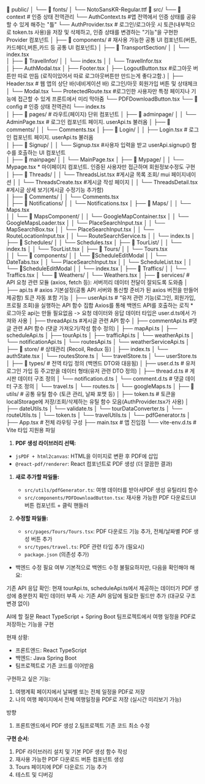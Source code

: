 📁 public/
│   └── 📁 fonts/
│       └── NotoSansKR-Regular.ttf 
📁 src/
└── 📁 context             # 인증 상태 전역관리
      └── AuthContext.ts    #앱 전역에서 인증 상태를 공유할 수 있게 해주는 "틀"
      └── AuthProvider.tsx  # 로그인/로그아웃 시 토큰(내부적으로 token.ts 사용)을 저장 및 삭제하고, 인증 상태를 변경하는 "기능"을 구현한 Provider 컴포넌트
│
├── 📁 components/        # 재사용 가능한 공통 UI 컴포넌트(버튼,카드헤더,버튼,카드 등 공통 UI 컴포넌트)
│   ├── 📁 TransportSection/
│   │   └── index.tsx   
│   ├── 📁 TravelInfor/
│   │   └── index.ts 
│   │   └── TravelInfor.tsx  
│   ├── AuthModal.tsx
│   ├── Footer.tsx
│   ├── LogoutButton.tsx   #로그아웃 버튼만 따로 만듬 (로직이있어서 따로 로그아웃버튼만 만드는게 좋다고함.)
│   ├── Header.tsx         # 웹 앱의 상단 바(네비게이션 바) 로그인/아웃 회원가입 버튼 및 상태체크
│   └── Modal.tsx
    └── ProtectedRoute.tsx #로그인한 사용자만 특정 페이지나 기능에 접근할 수 있게 프론트에서 미리 
    막아줌
    └── PDFDownloadButton.tsx 
└── 📁 config             # 인증 상태 전역관리
      └── index.ts    
│
├── 📁 pages/                # 라우트(페이지) 단위 컴포넌트
│   ├── 📁 adminpage/
│   │   └── AdminPage.tsx         # 로그인 컴포넌트 페이지. userApi.ts 불러옴 
│   ├── 📁 comments/
│   │   └── Comments.tsx
│   ├── 📁 Login/
│   │   ├── Login.tsx         # 로그인 컴포넌트 페이지. userApi.ts 불러옴  
│   ├── 📁 Signup/
│   │   └── Signup.tsx       #사용자 입력을 받고 userApi.signup() 함수를 호출하는 UI 컴포넌트  
│   ├── 📁 mainpage/
│   │   └── MainPage.tsx
│   ├── 📁 Mypage/
│   │   └── Mypage.tsx         * 마이페이지 컴포넌트. 인증된 사용자만 접근하며 회원정보수정도 구현   
│   ├── 📁 Threads/
│   │   └── ThreadsList.tsx       #게시글 목록 조회/ mui 페이지네이션 
│   │   └── ThreadsCreate.tsx     #게시글 작성 페이지
│   │   └── ThreadsDetail.tsx     #게시글 상세 보기(게시글 수정기능 추가함)  
│   ├── 📁 Comments/
│   │   └── Comments.tsx  
│   ├── 📁 Notifications/
│   │   └── Notifications.tsx 
│   ├── 📁 Maps/
│   │   └── Maps.tsx  
│   │   └── 📁 MapsComponent/
│   │        └── GoogleMapContainer.tsx 
│   │        └── GoogleMapsLoader.tsx 
│   │        └── PlaceSearchInput.tsx 
│   │        └── MapSearchBox.tsx 
│   │        └── PlaceSearchInput.tsx 
│   │        └── RouteLocationInput.tsx 
│   │        └── RouteSearchService.ts 
│   │        └── index.ts
│   ├── 📁 Schedules/
│   │   └── Schedules.tsx 
│   ├── 📁 TourList/
│   │   └── index.ts 
│   │   └── TourList.tsx 
│   ├── 📁 Tours/
│   │   └── Tours.tsx  
│   │   └── 📁 components/
│   │        └── 📁ScheduleEditModal
│   │            └── DateTabs.tsx 
│   │            └── PlaceSearchInput.tsx 
│   │            └── ScheduleList.tsx 
│   │               └── 📁ScheduleEditModal
│   │                    └── index.tsx
│   ├── 📁 Traffics/
│   │   └── Traffics.tsx 
│   └── 📁 Weathers/
│       └── Weathers.tsx
│
├── 📁 services/             # API 요청 관련 모듈 (axios, fetch 등): 서버끼리 데이터 전달이 잘되도록 도와줌
│   ├── api.ts          # axios 기본설정(공통 API 서버와 통신할 준비가 된 axios 버전을 만들어 제공함) 토큰 자동 포함 기능
│   ├── userApi.ts           # “유저 관련 기능(로그인, 회원가입, 프로필 조회)을 실행하는 API 함수 집합
                                 Axios를 통해 백엔드 API를 호출하는 로직 * 로그아웃 api는 만들 필요없음 
                               -> 요청 데이터와 응답 데이터 타입은 user.d.ts에서 가져와 사용
│   ├── threadApi.ts          #게시글 관련 API 함수
│   ├── commentApi.ts           #댓글 관련 API 함수 (댓글 가져오기/작성 함수 정의)
│   ├── mapApi.ts
│   ├── scheduleApi.ts
│   ├── tourApi.ts
│   ├── trafficApi.ts
│   └── weatherApi.ts
│   └── notificationApi.ts
│   └── routesApi.ts
│   └── weatherServiceApi.ts
│
├── 📁 store/                # 상태관리 (Recoil, Redux 등)
│   ├── index.ts
│   └── authState.tsx
│   └── routesStore.ts
│   └── travelStore.ts
│   └── userStore.ts
│
├── 📁 types/                # 전역 타입 정의 (백엔드 DTO와 대응됨)
│   ├── user.d.ts             # 유저 로그인 가입 등 주고받을 데이터 형태(유저 관련 DTO 정의)
│   ├── thread.d.ts           # 게시판 데이터 구조 정의
│   └── notification.d.ts
│   └── comment.d.ts          # 댓글 데이터 구조 정의
│   └── travel.ts
│   └── routes.ts
│   └── googleMaps.ts
│
├── 📁 utils/                # 공통 유틸 함수 (토큰 관리, 날짜 포맷 등)
│   ├── token.ts             # 토큰을 localStorage에 저장/조회/삭제하는 유틸 함수 모음(AuthProvider.tsx가 사용)
│   ├── dateUtils.ts
│   └── validate.ts
│   └── tourDataConverter.ts
│   └── routeUtils.ts
│   └── token.ts
│   └── travelUtils.ts
│   └── pdfGenerator.ts 
│
├── App.tsx                 # 전체 라우팅 구성
├── main.tsx                # 앱 진입점
└── vite-env.d.ts           # Vite 타입 지원용 파일



   1. **PDF 생성 라이브러리 선택:**
   - `jsPDF + html2canvas`: HTML을 이미지로 변환 후 PDF에 삽입
   - `@react-pdf/renderer`: React 컴포넌트로 PDF 생성 (더 깔끔한 결과) 


1. **새로 추가할 파일들:**
   - `src/utils/pdfGenerator.ts`:  여행 데이터를 받아서PDF 생성 유틸리티 함수
   - `src/components/PDFDownloadButton.tsx`: 재사용 가능한 PDF 다운로드UI 버튼 컴포넌트 + 클릭 핸들러

2. **수정할 파일들:**
   - `src/pages/Tours/Tours.tsx`: PDF 다운로드 기능 추가, 전체/날짜별 PDF 생성 버튼 추가
   - `src/types/travel.ts`: PDF 관련 타입 추가 (필요시)
   - `package.json` (의존성 추가)

* 백엔드 수정 필요 여부
기본적으로 백엔드 수정 불필요하지만, 다음을 확인해야 해요:

기존 API 응답 확인: 현재 tourApi.ts, scheduleApi.ts에서 제공하는 데이터가 PDF 생성에 충분한지 확인
데이터 부족 시: 기존 API 응답에 필요한 필드만 추가 (대규모 구조 변경 없이)

AI에 할 질문 
React TypeScript + Spring Boot 팀프로젝트에서 여행 일정을 PDF로 저장하는 기능을 구현

현재 상황:
- 프론트엔드: React TypeScript
- 백엔드: Java Spring Boot  
- 팀프로젝트로 기존 코드를 이어받음

구현하고 싶은 기능:
1. 여행계획 페이지에서 날짜별 또는 전체 일정을 PDF로 저장
2. 나의 여행 페이지에서 전체 여행일정을 PDF로 저장
(실시간 미리보기 가능)

방향
1. 프론트엔드에서 PDF 생성 
2.팀프로젝트 기존 코드 최소 수정

**구현 순서:**
1. PDF 라이브러리 설치 및 기본 PDF 생성 함수 작성
2. 재사용 가능한 PDF 다운로드 버튼 컴포넌트 생성
3. Tours 페이지에 PDF 다운로드 기능 추가
4. 테스트 및 디버깅